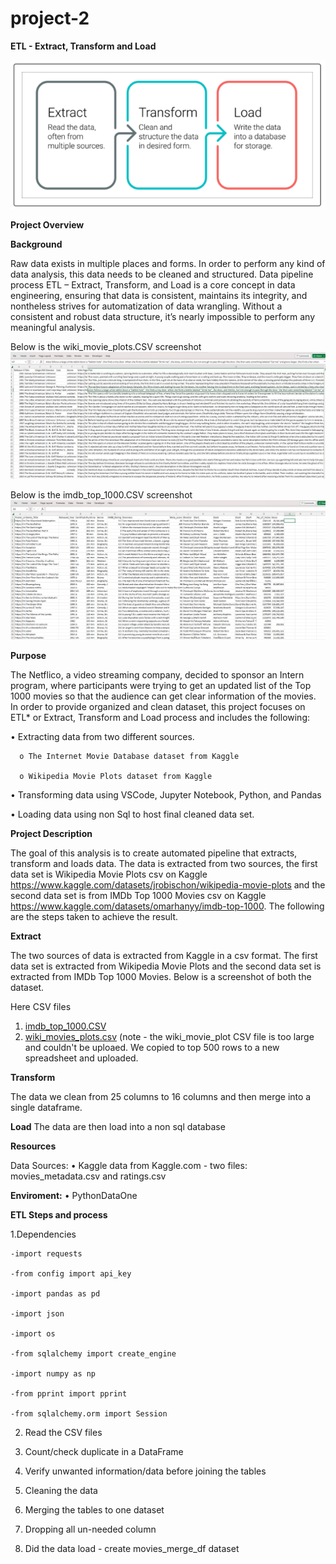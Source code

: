 # project-2

**ETL - Extract, Transform and Load**

![This is an image](https://github.com/cjallow01/project-2/blob/main/ETL.PNG)

**Project Overview**

**Background**

Raw data exists in multiple places and forms. In order to perform any kind of data analysis, this data needs to be cleaned and structured. Data pipeline process ETL – Extract, Transform, and Load is a core concept in data engineering, ensuring that data is consistent, maintains its integrity, and nontheless strives for automatization of data wrangling. Without a consistent and robust data structure, it’s nearly impossible to perform any meaningful analysis.

Below is the wiki_movie_plots.CSV screenshot ![This is an image](https://github.com/cjallow01/project-2/blob/main/Wiki%20Screenshot.png)

Below is the imdb_top_1000.CSV screenshot ![This is an image](https://github.com/cjallow01/project-2/blob/main/IMDb%20Screen%20sh%20ot.png)

**Purpose**

The Netflico, a video streaming company, decided to sponsor an Intern program, where participants were trying to get an updated list of the Top 1000 movies so that the audience can get clear information of the movies. In order to provide organized and clean dataset, this project focuses on ETL* or Extract, Transform and Load process and includes the following:

•	Extracting data from two different sources.

      o	The Internet Movie Database dataset from Kaggle
  
      o	Wikipedia Movie Plots dataset from Kaggle
  
•	Transforming data using VSCode, Jupyter Notebook, Python, and Pandas 

•	Loading data using non Sql to host final cleaned data set.


**Project Description**

The goal of this analysis is to create automated pipeline that extracts, transform and loads data. The data is extracted from two sources, the first data set is Wikipedia Movie Plots csv on Kaggle https://www.kaggle.com/datasets/jrobischon/wikipedia-movie-plots and the second data set is from IMDb Top 1000 Movies csv on Kaggle https://www.kaggle.com/datasets/omarhanyy/imdb-top-1000. 
The following are the steps taken to achieve the result.

**Extract** 

The two sources of data is extracted from Kaggle in a csv format. The first data set is extracted from Wikipedia Movie Plots and the second data set is extracted from IMDb Top 1000 Movies. Below is a screenshot of both the dataset.

Here CSV files
 1. [imdb_top_1000.CSV](https://github.com/cjallow01/project-2/blob/main/imdb_top_1000.csv)
 2. [wiki_movies_plots.csv](https://github.com/cjallow01/project-2/blob/main/wiki_movie_plots(small%20file).xlsx)
 (note - the wiki_movie_plot CSV file is too large and couldn't be uploaed. We copied to top 500 rows to a new spreadsheet and uploaded.  

**Transform**

The data we clean from 25 columns to 16 columns and then merge into a single dataframe.

**Load**
The data are then load into a non sql database

**Resources**

Data Sources:
•	Kaggle data from Kaggle.com - two files: movies_metadata.csv and ratings.csv

**Enviroment:**
•	PythonDataOne

**ETL Steps and process**

1.Dependencies

    -import requests
   
    -from config import api_key
    
    -import pandas as pd
   
    -import json
    
    -import os
    
    -from sqlalchemy import create_engine
    
    -import numpy as np
    
    -from pprint import pprint 
    
    -from sqlalchemy.orm import Session

2. Read the CSV files

3. Count/check duplicate in a DataFrame

4. Verify unwanted information/data before joining the tables

5. Cleaning the data

6. Merging the tables to one dataset

7. Dropping all un-needed column

8. Did the data load - create movies_merge_df dataset
